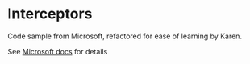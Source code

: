 ﻿# Interceptors

Code sample from Microsoft, refactored for ease of learning by Karen.

See [Microsoft docs](https://learn.microsoft.com/en-us/ef/core/logging-events-diagnostics/interceptors) for details
